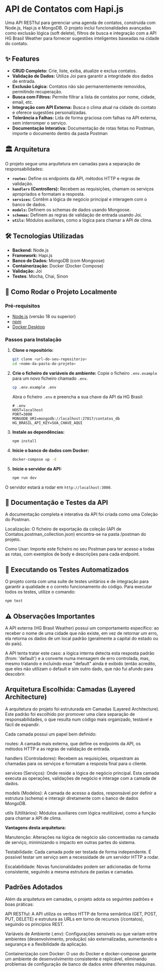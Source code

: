 # API de Contatos com Hapi.js

Uma API RESTful para gerenciar uma agenda de contatos, construída com Node.js, Hapi.js e MongoDB. O projeto inclui funcionalidades avançadas como exclusão lógica (soft delete), filtros de busca e integração com a API HG Brasil Weather para fornecer sugestões inteligentes baseadas na cidade do contato.

## ✨ Features

- **CRUD Completo:** Crie, liste, exiba, atualize e exclua contatos.
- **Validação de Dados:** Utiliza Joi para garantir a integridade dos dados de entrada.
- **Exclusão Lógica:** Contatos não são permanentemente removidos, permitindo recuperação.
- **Busca com Filtros:** Permite filtrar a lista de contatos por nome, cidade, email, etc.
- **Integração com API Externa:** Busca o clima atual na cidade do contato e oferece sugestões personalizadas.
- **Tolerância a Falhas:** Lida de forma graciosa com falhas na API externa, sem interromper o serviço.
- **Documentação Interativa:** Documentação de rotas feitas no Postman, importe o documento dentro da pasta Postman

## 🏛️ Arquitetura

O projeto segue uma arquitetura em camadas para a separação de responsabilidades:

- **`routes`:** Define os endpoints da API, métodos HTTP e regras de validação.
- **`handlers` (Controllers):** Recebem as requisições, chamam os serviços apropriados e formatam a resposta.
- **`services`:** Contêm a lógica de negócio principal e interagem com o banco de dados.
- **`models`:** Definem os schemas de dados usando Mongoose.
- **`schemas`:** Definem as regras de validação de entrada usando Joi.
- **`utils`:** Módulos auxiliares, como a lógica para chamar a API de clima.

## 🛠️ Tecnologias Utilizadas

- **Backend:** Node.js
- **Framework:** Hapi.js
- **Banco de Dados:** MongoDB (com Mongoose)
- **Containerização:** Docker (Docker Compose)
- **Validação:** Joi
- **Testes**: Mocha, Chai, Sinon

## 🚀 Como Rodar o Projeto Localmente

### Pré-requisitos

- [Node.js](https://nodejs.org/) (versão 18 ou superior)
- [npm](https://www.npmjs.com/)
- [Docker Desktop](https://www.docker.com/products/docker-desktop/)

### Passos para Instalação

1.  **Clone o repositório:**
    ```bash
    git clone <url-do-seu-repositorio>
    cd <nome-da-pasta-do-projeto>
    ```

2.  **Crie o ficheiro de variáveis de ambiente:**
    Copie o ficheiro `.env.example` para um novo ficheiro chamado `.env`.
    ```bash
    cp .env.example .env
    ```
    Abra o ficheiro `.env` e preencha a sua chave da API da HG Brasil:
    ```env
    # .env
    HOST=localhost
    PORT=3000
    MONGODB_URI=mongodb://localhost:27017/contatos_db
    HG_BRASIL_API_KEY=SUA_CHAVE_AQUI
    ```

3.  **Instale as dependências:**
    ```bash
    npm install
    ```

4.  **Inicie o banco de dados com Docker:**
    ```bash
    docker-compose up -d
    ```

5.  **Inicie o servidor da API:**
    ```bash
    npm run dev
    ```

O servidor estará a rodar em `http://localhost:3000`.


## 📖 Documentação e Testes da API
A documentação completa e interativa da API foi criada como uma Coleção do Postman.

Localização: O ficheiro de exportação da coleção (API de Contatos.postman_collection.json) encontra-se na pasta /postman do projeto.

Como Usar: Importe este ficheiro no seu Postman para ter acesso a todas as rotas, com exemplos de body e descrições para cada endpoint.

## 🧪 Executando os Testes Automatizados
O projeto conta com uma suíte de testes unitários e de integração para garantir a qualidade e o correto funcionamento do código.
Para executar todos os testes, utilize o comando:
```bash
npm test
```

## ⚠️ Observações Importantes

A API externa (HG Brasil Weather) possui um comportamento específico: ao receber o nome de uma cidade que não existe, em vez de retornar um erro, ela retorna os dados de um local padrão (geralmente a capital do estado ou do país).

A API tenta tratar este caso: a lógica interna detecta esta resposta padrão (from: 'default') e a converte numa mensagem de erro controlada, mas, mesmo tratando e incluindo esse "default" ainda é exibido (então acredito, que eles não utilizam o default e sim outro dado, que não fui afundo para descobrir.

## Arquitetura Escolhida: Camadas (Layered Architecture)
A arquitetura do projeto foi estruturada em Camadas (Layered Architecture). Este padrão foi escolhido por promover uma clara separação de responsabilidades, o que resulta num código mais organizado, testável e fácil de expandir.

Cada camada possui um papel bem definido:

routes: A camada mais externa, que define os endpoints da API, os métodos HTTP e as regras de validação de entrada.

handlers (Controladores): Recebem as requisições, orquestram as chamadas para os serviços e formatam a resposta final para o cliente.

services (Serviços): Onde reside a lógica de negócio principal. Esta camada executa as operações, validações de negócio e interage com a camada de dados.

models (Modelos): A camada de acesso a dados, responsável por definir a estrutura (schema) e interagir diretamente com o banco de dados MongoDB.

utils (Utilitários): Módulos auxiliares com lógica reutilizável, como a função para chamar a API de clima.

**Vantagens desta arquitetura:**

Manutenção: Alterações na lógica de negócio são concentradas na camada de serviço, minimizando o impacto em outras partes do sistema.

Testabilidade: Cada camada pode ser testada de forma independente. É possível testar um serviço sem a necessidade de um servidor HTTP a rodar.

Escalabilidade: Novas funcionalidades podem ser adicionadas de forma consistente, seguindo a mesma estrutura de pastas e camadas.

## Padrões Adotados
Além da arquitetura em camadas, o projeto adota os seguintes padrões e boas práticas:

API RESTful: A API utiliza os verbos HTTP de forma semântica (GET, POST, PUT, DELETE) e estrutura as URLs em torno de recursos (/contatos), seguindo os princípios REST.

Variáveis de Ambiente (.env): Configurações sensíveis ou que variam entre ambientes (desenvolvimento, produção) são externalizadas, aumentando a segurança e a flexibilidade da aplicação.

Containerização com Docker: O uso do Docker e docker-compose garante um ambiente de desenvolvimento consistente e replicável, eliminando problemas de configuração de banco de dados entre diferentes máquinas.
